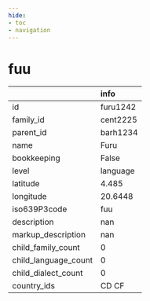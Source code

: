 ```yaml
---
hide:
- toc
- navigation
---
```

# fuu
|                      | info     |
|:---------------------|:---------|
| id                   | furu1242 |
| family_id            | cent2225 |
| parent_id            | barh1234 |
| name                 | Furu     |
| bookkeeping          | False    |
| level                | language |
| latitude             | 4.485    |
| longitude            | 20.6448  |
| iso639P3code         | fuu      |
| description          | nan      |
| markup_description   | nan      |
| child_family_count   | 0        |
| child_language_count | 0        |
| child_dialect_count  | 0        |
| country_ids          | CD CF    |